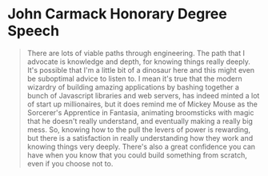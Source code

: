 # John Carmack Honorary Degree Speech

> There are lots of viable paths through engineering. The path that I advocate is knowledge and depth, for knowing things really deeply. It's possible that I'm a little bit of a dinosaur here and this might even be suboptimal advice to listen to. I mean it's true that the modern wizardry of building amazing applications by bashing together a bunch of Javascript libraries and web servers, has indeed minted a lot of start up millionaires, but it does remind me of Mickey Mouse as the Sorcerer's Apprentice in Fantasia, animating broomsticks with magic that he doesn't really understand, and eventually making a really big mess. So, knowing how to the pull the levers of power is rewarding, but there is a satisfaction in really understanding how they work and knowing things very deeply. There's also a great confidence you can have when you know that you could build something from scratch, even if you choose not to.
